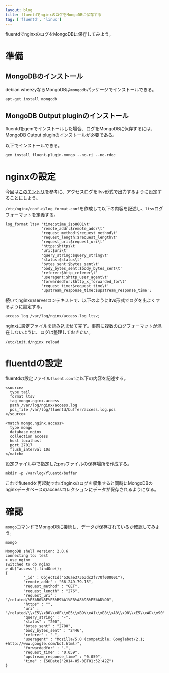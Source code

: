 ```yaml
---
layout: blog
title: fluentdでnginxのログをMongoDBに保存する
tag: ['fluentd', 'linux']
---
```




fluentdでnginxのログをMongoDBに保存してみよう。

# 準備

## MongoDBのインストール

debian wheezyならMongoDBは`mongodb`パッケージでインストールできる。

~~~~
apt-get install mongodb
~~~~

## MongoDB Output pluginのインストール

fluentdをgemでインストールした場合、ログをMongoDBに保存するには、MongoDB Output pluginのインストールが必要である。

以下でインストールできる。

~~~~
gem install fluent-plugin-mongo --no-ri --no-rdoc
~~~~

# nginxの設定

今回は[このエントリ](http://qiita.com/key/items/038b7913b3bb0298c625)を参考に、アクセスログをltsv形式で出力するように設定することにしよう。

`/etc/nginx/conf.d/log_format.conf`を作成して以下の内容を記述し、`ltsv`ログフォーマットを定義する。

~~~~
log_format ltsv 'time:$time_iso8601\t'
                'remote_addr:$remote_addr\t'
                'request_method:$request_method\t'
                'request_length:$request_length\t'
                'request_uri:$request_uri\t'
                'https:$https\t'
                'uri:$uri\t'
                'query_string:$query_string\t'
                'status:$status\t'
                'bytes_sent:$bytes_sent\t'
                'body_bytes_sent:$body_bytes_sent\t'
                'referer:$http_referer\t'
                'useragent:$http_user_agent\t'
                'forwardedfor:$http_x_forwarded_for\t'
                'request_time:$request_time\t'
                'upstream_response_time:$upstream_response_time';
~~~~

続いてnginxのserverコンテキストで、以下のようにltvs形式でログを出よくするように設定する。

~~~~
access_log /var/log/nginx/access.log ltsv;
~~~~

nginxに設定ファイルを読み込ませて完了。事前に複数のログフォーマットが混在しないように、ログは整理しておきたい。

~~~~
/etc/init.d/nginx reload
~~~~

# fluentdの設定

fluentdの設定ファイル`fluent.conf`に以下の内容を記述する。

~~~~
<source>
  type tail
  format ltsv
  tag mongo.nginx.access
  path /var/log/nginx/access.log
  pos_file /var/log/fluentd/buffer/access.log.pos
</source>

<match mongo.nginx.access>
  type mongo
  database nginx
  collection access
  host localhost
  port 27017
  flush_interval 10s
</match>
~~~~

設定ファイル中で指定したposファイルの保存場所を作成する。

~~~~
mkdir -p /var/log/fluentd/buffer
~~~~

これでflutendを再起動すればnginxのログを収集すると同時にMongoDBのnginxデータベースのaccessコレクションにデータが保存されるようになる。

# 確認

`mongo`コマンドでMongoDBに接続し、データが保存されているか確認してみよう。

~~~~
mongo
~~~~

~~~~
MongoDB shell version: 2.0.6
connecting to: test
> use nginx
switched to db nginx
> db["access"].findOne();
{
        "_id" : ObjectId("536ae37363dc2f770f000001"),
        "remote_addr" : "66.249.79.15",
        "request_method" : "GET",
        "request_length" : "276",
        "request_uri" : "/related/%E5%B0%8F%E5%B9%A1%E8%A8%98%E5%AD%90",
        "https" : "",
        "uri" : "/related/\\xE5\\xB0\\x8F\\xE5\\xB9\\xA1\\xE8\\xA8\\x98\\xE5\\xAD\\x90",
        "query_string" : "-",
        "status" : "200",
        "bytes_sent" : "2700",
        "body_bytes_sent" : "2446",
        "referer" : "-",
        "useragent" : "Mozilla/5.0 (compatible; Googlebot/2.1; +http://www.google.com/bot.html)",
        "forwardedfor" : "-",
        "request_time" : "0.059",
        "upstream_response_time" : "0.059",
        "time" : ISODate("2014-05-08T01:52:42Z")
}
~~~~
